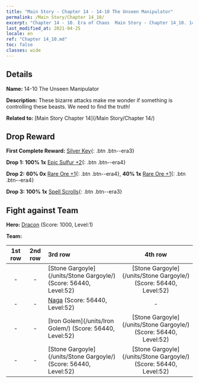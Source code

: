 ```yaml
---
title: "Main Story - Chapter 14 - 14-10 The Unseen Manipulator"
permalink: /Main Story/Chapter 14_10/
excerpt: "Chapter 14 - 10. Era of Chaos  Main Story - Chapter 14_10. 14-10 The Unseen Manipulator"
last_modified_at: 2021-04-25
locale: en
ref: "Chapter 14_10.md"
toc: false
classes: wide
---
```


## Details

 **Name:** 14-10 The Unseen Manipulator

 **Description:** These bizarre attacks make me wonder if something is controlling these beasts. We need to find the truth!

 **Related to:** [Main Story Chapter 14](/Main Story/Chapter 14/)

## Drop Reward

 **First Complete Reward:** [Silver Key](/Items/con_693/){: .btn .btn--era3}

 **Drop 1:** **100% 1x** [Epic Sulfur +2](/Items/mat_50/){: .btn .btn--era4}

 **Drop 2:** **60% 0x** [Rare Ore +1](/Items/mat_40/){: .btn .btn--era4}, **40% 1x** [Rare Ore +1](/Items/mat_40/){: .btn .btn--era4}

 **Drop 3:** **100% 1x** [Spell Scrolls](/Items/con_694/){: .btn .btn--era3}


## Fight against Team
 **Hero:** [Dracon](/heroes/Dracon/) (Score: 1000, Level:1)

 **Team:**


  | 1st row | 2nd row | 3rd row | 4th row |
  |:----:|:----:|:----|:----:|
  | - | - | [Stone Gargoyle](/units/Stone Gargoyle/) (Score: 56440, Level:52)  | [Stone Gargoyle](/units/Stone Gargoyle/) (Score: 56440, Level:52)  |
  | - | - | [Naga](/units/Naga/) (Score: 56440, Level:52)  | - |
  | - | - | [Iron Golem](/units/Iron Golem/) (Score: 56440, Level:52)  | [Stone Gargoyle](/units/Stone Gargoyle/) (Score: 56440, Level:52)  |
  | - | - | [Stone Gargoyle](/units/Stone Gargoyle/) (Score: 56440, Level:52)  | [Stone Gargoyle](/units/Stone Gargoyle/) (Score: 56440, Level:52)  |



